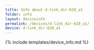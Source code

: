 ```yaml
---
title: Info about d-link_dir-620_a1
folder: info
layout: deviceinfo
permalink: /devices/d-link_dir-620_a1/
device: d-link_dir-620_a1
---
```

{% include templates/device_info.md %}
